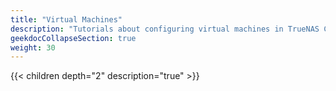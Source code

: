 ```yaml
---
title: "Virtual Machines"
description: "Tutorials about configuring virtual machines in TrueNAS CORE."
geekdocCollapseSection: true
weight: 30
---
```


{{< children depth="2" description="true" >}}
